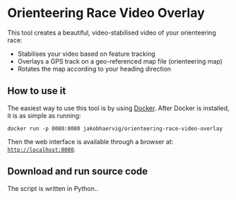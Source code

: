 # Orienteering Race Video Overlay
This tool creates a beautiful, video-stabilised video of your orienteering race:
- Stabilises your video based on feature tracking
- Overlays a GPS track on a geo-referenced map file (orienteering map)
- Rotates the map according to your heading direction

## How to use it
The easiest way to use this tool is by using [Docker](https://en.wikipedia.org/wiki/Docker_(software)). After Docker is installed, it is as simple as running:

``` shell
docker run -p 8080:8080 jakobhaervig/orienteering-race-video-overlay
```

Then the web interface is available through a browser at: [`http://localhost:8080`](http://localhost:8080).

## Download and run source code
The script is written in Python..
